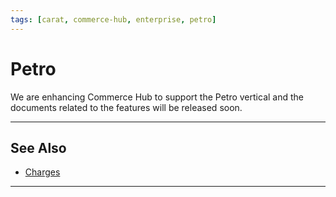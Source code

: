```yaml
---
tags: [carat, commerce-hub, enterprise, petro]
---
```



# Petro

We are enhancing Commerce Hub to support the Petro vertical and the documents related to the features will be released soon.

---

## See Also
- [Charges](?path=docs/Resources/API-Documents/Payments/Charges.md)

---
